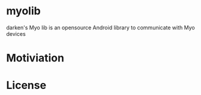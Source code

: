 # myolib
darken's Myo lib is an opensource Android library to communicate with Myo devices

# Motiviation

# License
